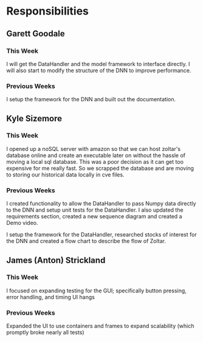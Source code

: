 # Responsibilities

## Garett Goodale

### This Week
I will get the DataHandler and the model framework to interface directly. I will also start to modify the structure of the DNN to improve performance.

### Previous Weeks
I setup the framework for the DNN and built out the documentation.

## Kyle Sizemore

### This Week
I opened up a noSQL server with amazon so that we can host zoltar's database online and create an executable later on without the hassle of moving a local sql database. This was a poor decision as it can get too expensive for me really fast. So we scrapped the database and are moving to storing our historical data locally in cve files. 

### Previous Weeks
I created functionality to allow the DataHandler to pass Numpy data directly to the DNN and setup unit tests for the DataHandler. I also updated the requirements section, created a new sequence diagram and created a Demo video.

I setup the framework for the DataHandler, researched stocks of interest for the DNN and created a flow chart to describe the flow of Zoltar.

## James (Anton) Strickland

### This Week
I focused on expanding testing for the GUI; specifically button pressing, error handling, and timing UI hangs

### Previous Weeks
Expanded the UI to use containers and frames to expand scalability (which promptly broke nearly all tests)
